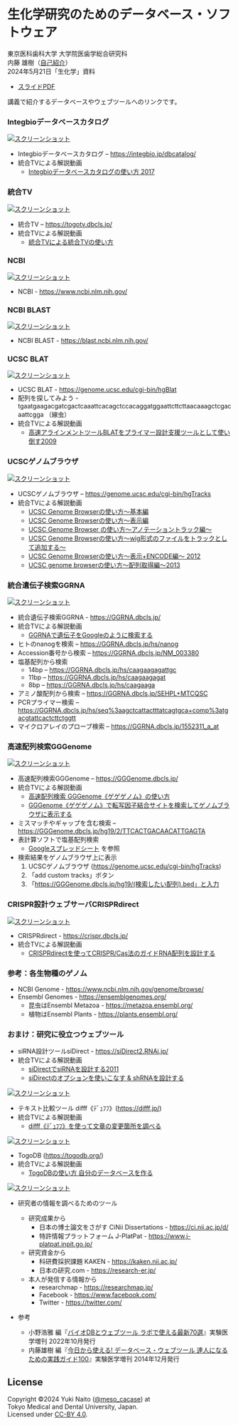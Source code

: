 # 生化学研究のためのデータベース・ソフトウェア

東京医科歯科大学 大学院医歯学総合研究科  
内藤 雄樹（[自己紹介](https://researchmap.jp/meso_cacase/)）  
2024年5月21日「生化学」資料

  - [スライドPDF](https://data.dbcls.jp/~meso/pdf/20240521_naito.pdf)

講義で紹介するデータベースやウェブツールへのリンクです。

### Integbioデータベースカタログ ###

[![スクリーンショット](https://github.com/meso-cacase/20240521/assets/819807/8bfd879b-dd50-48f8-b295-80262ee9081b)](https://integbio.jp/dbcatalog/)

  - Integbioデータベースカタログ – https://integbio.jp/dbcatalog/
  - 統合TVによる解説動画
    - [Integbioデータベースカタログの使い方 2017](https://togotv.dbcls.jp/20171004.html)

### 統合TV ###

[![スクリーンショット](https://github.com/meso-cacase/20240521/assets/819807/b383337b-26f2-4a38-a8cf-75f23c6791a8)](https://togotv.dbcls.jp/)

  - 統合TV – https://togotv.dbcls.jp/
  - 統合TVによる解説動画
    - [統合TVによる統合TVの使い方](https://togotv.dbcls.jp/welcome/guide.html)

### NCBI ###

[![スクリーンショット](https://github.com/meso-cacase/20240521/assets/819807/b6cbf701-a519-4a81-8ce1-fb0d07b43b5e)](https://www.ncbi.nlm.nih.gov/)

- NCBI - https://www.ncbi.nlm.nih.gov/

### NCBI BLAST ###

[![スクリーンショット](https://github.com/meso-cacase/20240521/assets/819807/cbf5a0cf-5b32-40fc-8bd7-307eb82057a0)](https://blast.ncbi.nlm.nih.gov/)

  - NCBI BLAST - https://blast.ncbi.nlm.nih.gov/

### UCSC BLAT ###

[![スクリーンショット](https://github.com/meso-cacase/20240521/assets/819807/5e0b40a9-3049-4d66-8754-0aee96ba113a)](https://genome.ucsc.edu/cgi-bin/hgBlat)

  - UCSC BLAT - https://genome.ucsc.edu/cgi-bin/hgBlat
  - 配列を探してみよう - tgaatgaagacgatcgactcaaattcacagctccacaggatggaattcttcttaacaaagctcgacaattcgga （線虫）
  - 統合TVによる解説動画
    - [高速アラインメントツールBLATをプライマー設計支援ツールとして使い倒す2009](https://togotv.dbcls.jp/ja/20090619.html)

### UCSCゲノムブラウザ ###

[![スクリーンショット](https://github.com/meso-cacase/20240521/assets/819807/5c372756-9333-4448-aa77-38cf6de40a68)](https://genome.ucsc.edu/cgi-bin/hgTracks)

  - UCSCゲノムブラウザ – https://genome.ucsc.edu/cgi-bin/hgTracks
  - 統合TVによる解説動画
    - [UCSC Genome Browserの使い方〜基本編](https://togotv.dbcls.jp/ja/20091113.html)
    - [UCSC Genome Browserの使い方〜表示編](https://togotv.dbcls.jp/ja/20091126.html)
    - [UCSC Genome Browser の使い方〜アノテーショントラック編〜](https://togotv.dbcls.jp/ja/20100722.html)
    - [UCSC Genome Browserの使い方〜wig形式のファイルをトラックとして追加する〜](https://togotv.dbcls.jp/ja/20120116.html)
    - [UCSC Genome Browserの使い方〜表示+ENCODE編〜 2012](https://togotv.dbcls.jp/ja/20120528.html)
    - [UCSC genome browserの使い方～配列取得編～2013](https://togotv.dbcls.jp/ja/20131113.html)

### 統合遺伝子検索GGRNA ###

[![スクリーンショット](https://github.com/meso-cacase/20240521/assets/819807/a720a840-0431-44df-be81-a3061aa89f03)](https://GGRNA.dbcls.jp/)

  - 統合遺伝子検索GGRNA - https://GGRNA.dbcls.jp/
  - 統合TVによる解説動画
    - [GGRNAで遺伝子をGoogleのように検索する](https://togotv.dbcls.jp/ja/20120124.html)
  - ヒトのnanogを検索 – https://GGRNA.dbcls.jp/hs/nanog
  - Accession番号から検索 –  https://GGRNA.dbcls.jp/NM_003380
  - 塩基配列から検索
    - 14bp – https://GGRNA.dbcls.jp/hs/caagaagagattgc
    - 11bp – https://GGRNA.dbcls.jp/hs/caagaagagat
    - 8bp – https://GGRNA.dbcls.jp/hs/caagaaga
  - アミノ酸配列から検索 – https://GGRNA.dbcls.jp/SEHPL+MTCQSC
  - PCRプライマー検索 – https://GGRNA.dbcls.jp/hs/seq%3aagctcattactttatcagtgca+comp%3atgacgtattcactcttctggtt
  - マイクロアレイのプローブ検索 – https://GGRNA.dbcls.jp/1552311_a_at

### 高速配列検索GGGenome ###

[![スクリーンショット](https://github.com/meso-cacase/20240521/assets/819807/10a7624f-2f92-4e8d-bc52-1d234cc42833)](https://GGGenome.dbcls.jp/)

  - 高速配列検索GGGenome – https://GGGenome.dbcls.jp/
  - 統合TVによる解説動画
    - [高速配列検索 GGGenome《ゲゲゲノム》の使い方](https://togotv.dbcls.jp/ja/20131025.html)
    - [GGGenome《ゲゲゲノム》で転写因子結合サイトを検索してゲノムブラウザに表示する](https://togotv.dbcls.jp/ja/20150721.html)
  - ミスマッチやギャップを含む検索 – https://GGGenome.dbcls.jp/hg19/2/TTCACTGACAACATTGAGTA
  - 表計算ソフトで塩基配列検索
    - [Googleスプレッドシート](https://docs.google.com/spreadsheet/ccc?key=0AqoKv30zqpDbdHJpSFI1SzJOZmxjVkYzUXByMFhrWWc&usp=sharing#gid=0) を参照
  - 検索結果をゲノムブラウザ上に表示
    1. UCSCゲノムブラウザ (https://genome.ucsc.edu/cgi-bin/hgTracks)
    2. 「add custom tracks」ボタン
    3. 「https://GGGenome.dbcls.jp/hg19/(検索したい配列).bed」と入力

### CRISPR設計ウェブサーバCRISPRdirect ###

[![スクリーンショット](https://github.com/meso-cacase/20240521/assets/819807/3d0b8c9b-c5e3-420e-b2bf-39855ef81199)](https://crispr.dbcls.jp/)

  - CRISPRdirect - https://crispr.dbcls.jp/
  - 統合TVによる解説動画
    - [CRISPRdirectを使ってCRISPR/Cas法のガイドRNA配列を設計する](https://togotv.dbcls.jp/ja/20140412.html)

### 参考：各生物種のゲノム ###

  - NCBI Genome - https://www.ncbi.nlm.nih.gov/genome/browse/
  - Ensembl Genomes - https://ensemblgenomes.org/
    - 昆虫はEnsembl Metazoa - https://metazoa.ensembl.org/
    - 植物はEnsembl Plants - https://plants.ensembl.org/

### おまけ：研究に役立つウェブツール ###

  - siRNA設計ツールsiDirect - https://siDirect2.RNAi.jp/
  - 統合TVによる解説動画
    - [siDirectでsiRNAを設計する2011](https://togotv.dbcls.jp/ja/20110606.html)
    - [siDirectのオプションを使いこなす & shRNAを設計する](https://togotv.dbcls.jp/ja/20110712.html)

[![スクリーンショット](https://github.com/meso-cacase/20240521/assets/819807/00578930-b262-4c36-96bc-96c2275a45de)](https://siDirect2.RNAi.jp/)

  - テキスト比較ツール difff《ﾃﾞｭﾌﾌ》(https://difff.jp/)
  - 統合TVによる解説動画
    - [difff《ﾃﾞｭﾌﾌ》を使って文章の変更箇所を調べる](https://togotv.dbcls.jp/ja/20130828.html)

[![スクリーンショット](https://github.com/meso-cacase/20240521/assets/819807/a228d780-1e06-4836-9be2-87b33e92c664)](https://difff.jp/)

  - TogoDB (https://togodb.org/)
  - 統合TVによる解説動画
    - [TogoDBの使い方 自分のデータベースを作る](https://togotv.dbcls.jp/ja/20100807.html)

[![スクリーンショット](https://github.com/meso-cacase/20240521/assets/819807/288a8c52-14da-40c4-a96f-b4c575f2ca98)](https://togodb.org/)

  - 研究者の情報を調べるためのツール
    - 研究成果から
      - 日本の博士論文をさがす CiNii Dissertations - https://ci.nii.ac.jp/d/
      - 特許情報プラットフォーム J-PlatPat - https://www.j-platpat.inpit.go.jp/
    - 研究資金から
      - 科研費採択課題 KAKEN - https://kaken.nii.ac.jp/
      - 日本の研究.com - https://research-er.jp/
    - 本人が発信する情報から
      - researchmap - https://researchmap.jp/
      - Facebook - https://www.facebook.com/
      - Twitter - https://twitter.com/

- 参考
  - 小野浩雅 編『[バイオDBとウェブツール ラボで使える最新70選](https://www.yodosha.co.jp/jikkenigaku/book/9784758104067/)』実験医学増刊 2022年10月発行
  - 内藤雄樹 編『[今日から使える! データベース・ウェブツール 達人になるための実践ガイド100](https://www.yodosha.co.jp/jikkenigaku/book/9784758103435/)』実験医学増刊 2014年12月発行

License
--------

Copyright &copy;2024 Yuki Naito ([@meso_cacase](https://twitter.com/meso_cacase)) at  
Tokyo Medical and Dental University, Japan.  
Licensed under [CC-BY 4.0](https://creativecommons.org/licenses/by/4.0/deed.ja).
